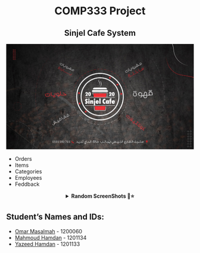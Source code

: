  <H1 align="center" > <strong> COMP333 Project </strong> </H1>

 <H2 align="center" > <strong>Sinjel Cafe System </strong> </H2>
 
 ![](https://github.com/Omarmasalmah/COMP333-Coffe-shop/blob/master/images/basic.jpg)
 
 *  Orders
 *  Items
 *  Categories
 *  Employees
 *  Feddback 
 
<details align="center">
<summary><b> Random ScreenShots 📸⭐</b></summary>
<table>
  <thead>
 </p>
 


 
<br />
</table>
</details>





 
## Student’s Names and IDs:

* [Omar Masalmah](https://github.com/Omarmasalmah)   - 1200060  
* [Mahmoud Hamdan](https://github.com/mahmoudbzu)  - 1201134  
* [Yazeed Hamdan](https://github.com/YazeedHamdan1201133)    - 1201133  
 


